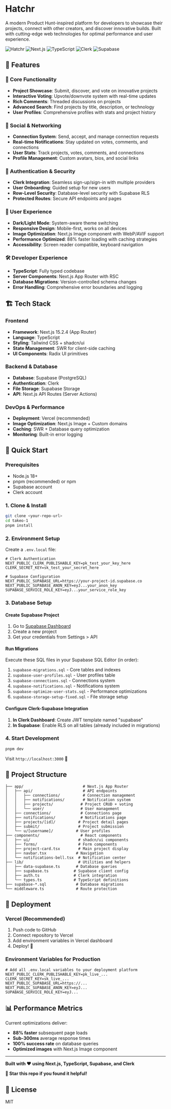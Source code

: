 # Hatchr

A modern Product Hunt-inspired platform for developers to showcase their projects, connect with other creators, and discover innovative builds. Built with cutting-edge web technologies for optimal performance and user experience.

![Hatchr](https://img.shields.io/badge/Hatchr-Project%20Showcase%20Platform-blue)
![Next.js](https://img.shields.io/badge/Next.js-15.2.4-black)
![TypeScript](https://img.shields.io/badge/TypeScript-Enabled-blue)
![Clerk](https://img.shields.io/badge/Auth-Clerk-purple)
![Supabase](https://img.shields.io/badge/Database-Supabase-green)

## 🚀 Features

### 🎯 Core Functionality
- **Project Showcase**: Submit, discover, and vote on innovative projects
- **Interactive Voting**: Upvote/downvote system with real-time updates
- **Rich Comments**: Threaded discussions on projects
- **Advanced Search**: Find projects by title, description, or technology
- **User Profiles**: Comprehensive profiles with stats and project history

### 👥 Social & Networking
- **Connection System**: Send, accept, and manage connection requests
- **Real-time Notifications**: Stay updated on votes, comments, and connections
- **User Stats**: Track projects, votes, comments, and connections
- **Profile Management**: Custom avatars, bios, and social links

### 🔐 Authentication & Security
- **Clerk Integration**: Seamless sign-up/sign-in with multiple providers
- **User Onboarding**: Guided setup for new users
- **Row-Level Security**: Database-level security with Supabase RLS
- **Protected Routes**: Secure API endpoints and pages

### 🎨 User Experience
- **Dark/Light Mode**: System-aware theme switching
- **Responsive Design**: Mobile-first, works on all devices
- **Image Optimization**: Next.js Image component with WebP/AVIF support
- **Performance Optimized**: 88% faster loading with caching strategies
- **Accessibility**: Screen reader compatible, keyboard navigation

### 🛠 Developer Experience
- **TypeScript**: Fully typed codebase
- **Server Components**: Next.js App Router with RSC
- **Database Migrations**: Version-controlled schema changes
- **Error Handling**: Comprehensive error boundaries and logging

## 🏗 Tech Stack

### Frontend
- **Framework**: Next.js 15.2.4 (App Router)
- **Language**: TypeScript
- **Styling**: Tailwind CSS + shadcn/ui
- **State Management**: SWR for client-side caching
- **UI Components**: Radix UI primitives

### Backend & Database
- **Database**: Supabase (PostgreSQL)
- **Authentication**: Clerk
- **File Storage**: Supabase Storage
- **API**: Next.js API Routes (Server Actions)

### DevOps & Performance
- **Deployment**: Vercel (recommended)
- **Image Optimization**: Next.js Image + Custom domains
- **Caching**: SWR + Database query optimization
- **Monitoring**: Built-in error logging

## 🚀 Quick Start

### Prerequisites
- Node.js 18+ 
- pnpm (recommended) or npm
- Supabase account
- Clerk account

### 1. Clone & Install
```bash
git clone <your-repo-url>
cd takeo-1
pnpm install
```

### 2. Environment Setup
Create a `.env.local` file:
```env
# Clerk Authentication
NEXT_PUBLIC_CLERK_PUBLISHABLE_KEY=pk_test_your_key_here
CLERK_SECRET_KEY=sk_test_your_secret_here

# Supabase Configuration  
NEXT_PUBLIC_SUPABASE_URL=https://your-project-id.supabase.co
NEXT_PUBLIC_SUPABASE_ANON_KEY=eyJ...your_anon_key
SUPABASE_SERVICE_ROLE_KEY=eyJ...your_service_role_key
```

### 3. Database Setup

#### Create Supabase Project
1. Go to [Supabase Dashboard](https://supabase.com/dashboard)
2. Create a new project
3. Get your credentials from Settings > API

#### Run Migrations
Execute these SQL files in your Supabase SQL Editor (in order):
1. `supabase-migrations.sql` - Core tables and indexes
2. `supabase-user-profiles.sql` - User profiles table
3. `supabase-connections.sql` - Connections system
4. `supabase-notifications.sql` - Notifications system
5. `supabase-optimize-user-stats.sql` - Performance optimizations
6. `supabase-storage-setup-fixed.sql` - File storage setup

#### Configure Clerk-Supabase Integration
1. **In Clerk Dashboard**: Create JWT template named "supabase"
2. **In Supabase**: Enable RLS on all tables (already included in migrations)

### 4. Start Development
```bash
pnpm dev
```
Visit `http://localhost:3000` 🎉

## 📁 Project Structure

```
├── app/                          # Next.js App Router
│   ├── api/                      # API endpoints
│   │   ├── connections/          # Connection management
│   │   ├── notifications/        # Notification system
│   │   ├── projects/            # Project CRUD + voting
│   │   └── user/                # User management
│   ├── connections/             # Connections page
│   ├── notifications/           # Notifications page
│   ├── projects/[id]/          # Project detail pages
│   ├── submit/                 # Project submission
│   └── u/[username]/          # User profiles
├── components/                  # React components
│   ├── ui/                     # shadcn/ui components
│   ├── forms/                  # Form components
│   ├── project-card.tsx        # Main project display
│   ├── navbar.tsx             # Navigation
│   └── notifications-bell.tsx  # Notification center
├── lib/                        # Utilities and helpers
│   ├── data-supabase.ts       # Database queries
│   ├── supabase.ts           # Supabase client config
│   ├── auth.ts               # Clerk integration
│   └── types.ts              # TypeScript definitions
├── supabase-*.sql             # Database migrations
└── middleware.ts              # Route protection
```

## 🚀 Deployment

### Vercel (Recommended)
1. Push code to GitHub
2. Connect repository to Vercel
3. Add environment variables in Vercel dashboard
4. Deploy! 🚀

### Environment Variables for Production
```env
# Add all .env.local variables to your deployment platform
NEXT_PUBLIC_CLERK_PUBLISHABLE_KEY=pk_live_...
CLERK_SECRET_KEY=sk_live_...
NEXT_PUBLIC_SUPABASE_URL=https://...
NEXT_PUBLIC_SUPABASE_ANON_KEY=eyJ...
SUPABASE_SERVICE_ROLE_KEY=eyJ...
```

## 📊 Performance Metrics

Current optimizations deliver:
- **88% faster** subsequent page loads
- **Sub-300ms** average response times
- **100% success rate** on database queries
- **Optimized images** with Next.js Image component

---

**Built with ❤️ using Next.js, TypeScript, Supabase, and Clerk**

**🌟 Star this repo if you found it helpful!**

## 📄 License

MIT
